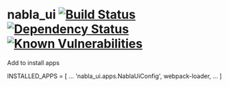 # nabla_ui [![Build Status](https://travis-ci.org/cameroncurry/nabla_ui.svg?branch=master)](https://travis-ci.org/cameroncurry/nabla_ui) [![Dependency Status](https://gemnasium.com/badges/github.com/cameroncurry/nabla_ui.svg)](https://gemnasium.com/github.com/cameroncurry/nabla_ui) [![Known Vulnerabilities](https://snyk.io/test/github/cameroncurry/nabla_ui/badge.svg)](https://snyk.io/test/github/cameroncurry/nabla_ui)

Add to install apps

INSTALLED_APPS = [
    ...
    'nabla_ui.apps.NablaUiConfig',
    webpack-loader,
    ...
]
